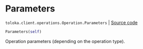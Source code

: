 # Parameters
`toloka.client.operations.Operation.Parameters` | [Source code](https://github.com/Toloka/toloka-kit/blob/v1.1.1/src/client/operations.py#L89)

```python
Parameters(self)
```

Operation parameters (depending on the operation type).


